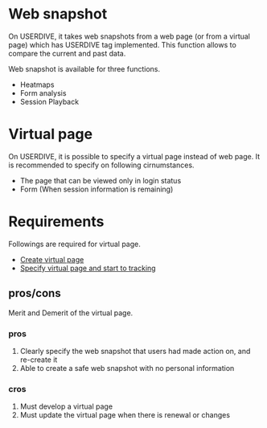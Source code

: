 # Web snapshot

On USERDIVE, it takes web snapshots from a web page (or from a virtual page) which has USERDIVE tag implemented.
This function allows to compare the current and past data.

Web snapshot is available for three functions.

- Heatmaps
- Form analysis
- Session Playback

# Virtual page

On USERDIVE, it is possible to specify a virtual page instead of web page.
It is recommended to specify on following cirnumstances.

- The page that can be viewed only in login status
- Form (When session information is remaining)

# Requirements

Followings are required for virtual page.

- [Create virtual page](../devguide/virtualpage.html)
- [Specify virtual page and start to tracking](../devguide/javascript/api/create.html)

## pros/cons

Merit and Demerit of the virtual page.

### pros

1. Clearly specify the web snapshot that users had made action on, and re-create it
1. Able to create a safe web snapshot with no personal information

### cros

1. Must develop a virtual page
1. Must update the virtual page when there is renewal or changes
